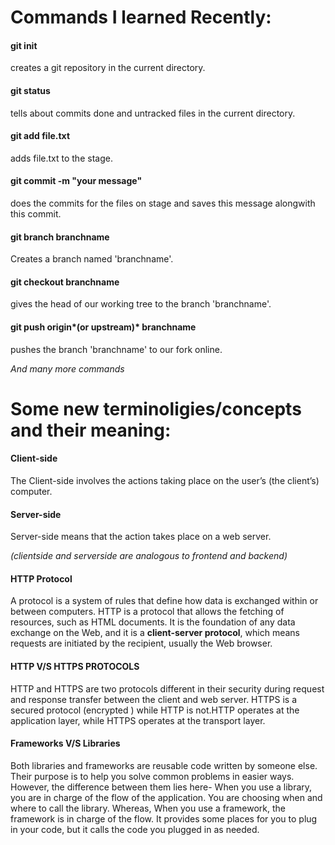 # Commands I learned Recently:

#### git init
creates a git repository in the current directory.

#### git status
tells about commits done and untracked files in the current directory.


#### git add file.txt
adds file.txt to the stage.

#### git commit -m "your message"
does the commits for the files on stage and saves this message alongwith this commit.


#### git branch branchname
Creates a branch named 'branchname'.


#### git checkout branchname
gives the head of our working tree to the branch 'branchname'.


#### git push origin*(or upstream)* branchname
pushes the branch 'branchname' to our fork online.

          
           


*And many more commands*
          
          
  
  
  
          
# Some new terminoligies/concepts and their meaning:


#### Client-side
The Client-side involves the actions taking place on the user’s (the client’s) computer.

#### Server-side
Server-side means that the action takes place on a web server.

*(clientside and serverside are analogous to frontend and backend)*

#### HTTP Protocol
A protocol is a system of rules that define how data is exchanged within or between computers. HTTP is a protocol that allows the fetching of resources, such as HTML documents. It is the foundation of any data exchange on the Web, and it is a **client-server protocol**, which means requests are initiated by the recipient, usually the Web browser.

#### HTTP V/S HTTPS PROTOCOLS
HTTP and HTTPS are two protocols different in their security during request and response transfer between the client and web server.
HTTPS is a secured protocol (encrypted ) while HTTP is not.HTTP operates at the application layer, while HTTPS operates at the transport layer.

#### Frameworks V/S Libraries
Both libraries and frameworks are reusable code written by someone else. Their purpose is to help you solve common problems in easier ways. However, the difference between them lies here- When you use a library, you are in charge of the flow of the application. You are choosing when and where to call the library. Whereas, When you use a framework, the framework is in charge of the flow. It provides some places for you to plug in your code, but it calls the code you plugged in as needed.
